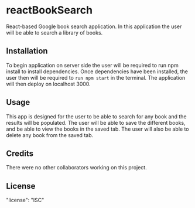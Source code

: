 # reactBookSearch
React-based Google book search application. In this application the user will be able to search a library of books.

## Installation 
To begin application on server side the user will be required to run npm install to install dependencies. Once dependencies have been installed, the user then will be required to `run npm start` in the terminal. The application will then deploy on localhost 3000.

## Usage

This app is designed for the user to be able to search for any book and the results will be populated. The user will be able to save the different books, and be able to view the books in the saved tab. The user will also be able to delete any book from the saved tab.

## Credits 

There were no other collaborators working on this project.

## License

 "license": "ISC"
